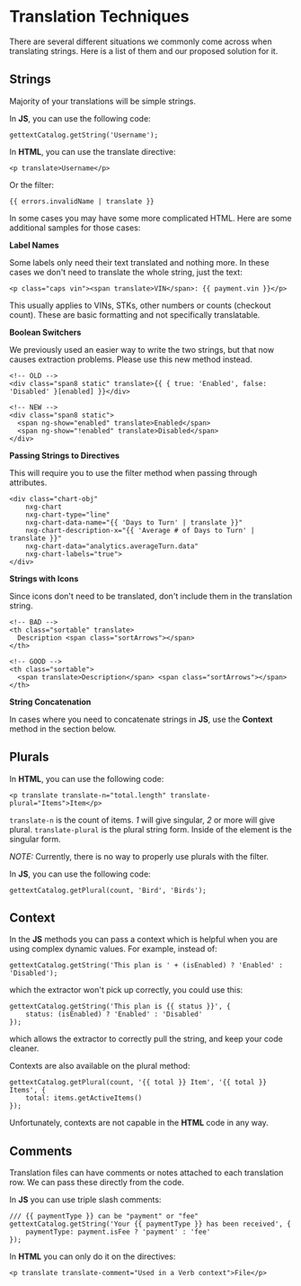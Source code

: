 # Translation Techniques

There are several different situations we commonly come across when translating strings. Here is a list of them and our proposed solution for it.



## Strings

Majority of your translations will be simple strings.

In __JS__, you can use the following code:

    gettextCatalog.getString('Username');

In __HTML__, you can use the translate directive:

    <p translate>Username</p>

Or the filter:

    {{ errors.invalidName | translate }}

In some cases you may have some more complicated HTML. Here are some additional samples for those cases:

__Label Names__

Some labels only need their text translated and nothing more. In these cases we don't need to translate the whole string, just the text:

    <p class="caps vin"><span translate>VIN</span>: {{ payment.vin }}</p>

This usually applies to VINs, STKs, other numbers or counts (checkout count). These are basic formatting and not specifically translatable.

__Boolean Switchers__

We previously used an easier way to write the two strings, but that now causes extraction problems. Please use this new method instead.

    <!-- OLD -->
    <div class="span8 static" translate>{{ { true: 'Enabled', false: 'Disabled' }[enabled] }}</div>
    
    <!-- NEW -->
    <div class="span8 static">
      <span ng-show="enabled" translate>Enabled</span>
      <span ng-show="!enabled" translate>Disabled</span>
    </div>

__Passing Strings to Directives__

This will require you to use the filter method when passing through attributes.

    <div class="chart-obj"
        nxg-chart
        nxg-chart-type="line"
        nxg-chart-data-name="{{ 'Days to Turn' | translate }}"
        nxg-chart-description-x="{{ 'Average # of Days to Turn' | translate }}"
        nxg-chart-data="analytics.averageTurn.data"
        nxg-chart-labels="true">
    </div>

__Strings with Icons__

Since icons don't need to be translated, don't include them in the translation string.

    <!-- BAD -->
    <th class="sortable" translate>
      Description <span class="sortArrows"></span>
    </th>
    
    <!-- GOOD -->
    <th class="sortable">
      <span translate>Description</span> <span class="sortArrows"></span>
    </th>

__String Concatenation__

In cases where you need to concatenate strings in __JS__, use the __Context__ method in the section below.



## Plurals

In __HTML__, you can use the following code:

    <p translate translate-n="total.length" translate-plural="Items">Item</p>

`translate-n` is the count of items. _1_ will give singular, _2_ or more will give plural.
`translate-plural` is the plural string form. Inside of the element is the singular form.

_NOTE:_ Currently, there is no way to properly use plurals with the filter.

In __JS__, you can use the following code:

    gettextCatalog.getPlural(count, 'Bird', 'Birds');


## Context

In the __JS__ methods you can pass a context which is helpful when you are using complex dynamic values. For example, instead of:

    gettextCatalog.getString('This plan is ' + (isEnabled) ? 'Enabled' : 'Disabled');

which the extractor won't pick up correctly, you could use this:

    gettextCatalog.getString('This plan is {{ status }}', {
        status: (isEnabled) ? 'Enabled' : 'Disabled'
    });

which allows the extractor to correctly pull the string, and keep your code cleaner.

Contexts are also available on the plural method:

    gettextCatalog.getPlural(count, '{{ total }} Item', '{{ total }} Items', {
        total: items.getActiveItems()
    });

Unfortunately, contexts are not capable in the __HTML__ code in any way.



## Comments

Translation files can have comments or notes attached to each translation row. We can pass these directly from the code.

In __JS__ you can use triple slash comments:

    /// {{ paymentType }} can be "payment" or "fee"
    gettextCatalog.getString('Your {{ paymentType }} has been received', {
        paymentType: payment.isFee ? 'payment' : 'fee'
    });

In __HTML__ you can only do it on the directives:

    <p translate translate-comment="Used in a Verb context">File</p>